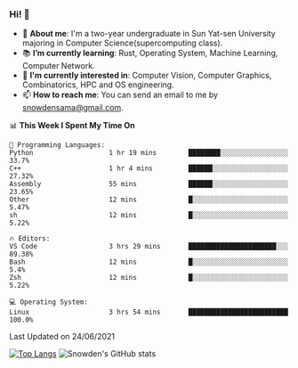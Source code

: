 ### Hi! 👋

+ :school: **About me**: I'm a two-year undergraduate in Sun Yat-sen University majoring in Computer Science(supercomputing class).
+ :books: **I’m currently learning**: Rust, Operating System, Machine Learning, Computer Network.
+ :lollipop: **I'm currently interested in**: Computer Vision, Computer Graphics, Combinatorics, HPC and OS engineering.
+ 📫 **How to reach me**: You can send an email to me by snowdensama@gmail.com.

<!--START_SECTION:waka-->
📊 **This Week I Spent My Time On** 

```text
💬 Programming Languages: 
Python                   1 hr 19 mins        ████████░░░░░░░░░░░░░░░░░   33.7% 
C++                      1 hr 4 mins         ██████░░░░░░░░░░░░░░░░░░░   27.32% 
Assembly                 55 mins             ██████░░░░░░░░░░░░░░░░░░░   23.65% 
Other                    12 mins             █░░░░░░░░░░░░░░░░░░░░░░░░   5.47% 
sh                       12 mins             █░░░░░░░░░░░░░░░░░░░░░░░░   5.22%

🔥 Editors: 
VS Code                  3 hrs 29 mins       ██████████████████████░░░   89.38% 
Bash                     12 mins             █░░░░░░░░░░░░░░░░░░░░░░░░   5.4% 
Zsh                      12 mins             █░░░░░░░░░░░░░░░░░░░░░░░░   5.22%

💻 Operating System: 
Linux                    3 hrs 54 mins       █████████████████████████   100.0%

```


 Last Updated on 24/06/2021
<!--END_SECTION:waka-->


[![Top Langs](https://github-readme-stats.vercel.app/api/top-langs/?username=lixk28&langs_count=8&layout=compact&hide_border=true)](https://github.com/lixk28/github-readme-stats)
![Snowden's GitHub stats](https://github-readme-stats.vercel.app/api?username=lixk28&show_icons=true&hide_border=true&count_private=true)



<!--
**lixk28/lixk28** is a ✨ _special_ ✨ repository because its `README.md` (this file) appears on your GitHub profile.

Here are some ideas to get you started:

- 🔭 I’m currently working on ...
- 🌱 I’m currently learning ...
- 👯 I’m looking to collaborate on ...
- 🤔 I’m looking for help with ...
- 💬 Ask me about ...
- 📫 How to reach me: ...
- 😄 Pronouns: ...
- ⚡ Fun fact: ...
  -->
